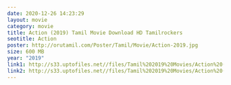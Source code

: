 ```yaml
---
date: 2020-12-26 14:23:29
layout: movie
category: movie
title: Action (2019) Tamil Movie Download HD Tamilrockers
seotitle: Action
poster: http://orutamil.com/Poster/Tamil/Movie/Action-2019.jpg
size: 600 MB
year: "2019"
link1: http://s33.uptofiles.net//files/Tamil%202019%20Movies/Action%20(2019)/Action%20(Original)/Action%20(640x360)/Action%202019%20HD.mp4
link2: http://s33.uptofiles.net//files/Tamil%202019%20Movies/Action%20(2019)/Action%20(Original)/Action%20(640x360)/Action%202019%20HD.mp4
---
```

